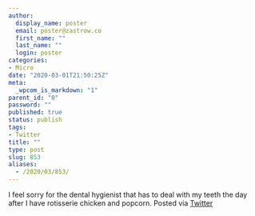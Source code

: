 ```yaml
---
author:
  display_name: poster
  email: poster@zastrow.co
  first_name: ""
  last_name: ""
  login: poster
categories:
- Micro
date: "2020-03-01T21:50:25Z"
meta:
  _wpcom_is_markdown: "1"
parent_id: "0"
password: ""
published: true
status: publish
tags:
- Twitter
title: ""
type: post
slug: 853
aliases:
  - /2020/03/853/
---
```

<p>I feel sorry for the dental hygienist that has to deal with my teeth the day after I have rotisserie chicken and popcorn. Posted via <a href="http://twitter.com/zastrow/status/1234295146998640640">Twitter</a></p>
